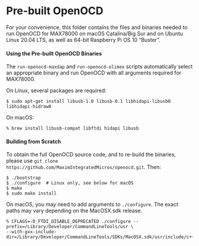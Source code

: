 # Pre-built OpenOCD

For your convenience, this folder contains the files and binaries needed to run OpenOCD for MAX78000 on macOS Catalina/Big Sur and on Ubuntu Linux 20.04 LTS, as well as 64-bit Raspberry Pi OS 10 “Buster”.



#### Using the Pre-built OpenOCD Binaries

The `run-openocd-maxdap` and `run-openocd-olimex` scripts automatically select an appropriate binary and run OpenOCD with all arguments required for MAX78000.

On Linux, several packages are required:

```shell
$ sudo apt-get install libusb-1.0 libusb-0.1 libhidapi-libusb0 libhidapi-hidraw0
```

On macOS:

```shell
% brew install libusb-compat libftdi hidapi libusb
```



#### Building from Scratch

To obtain the full OpenOCD source code, and to re-build the binaries, please use `git clone https://github.com/MaximIntegratedMicros/openocd.git`. Then:

```shell
$ ./bootstrap
$ ./configure  # Linux only, see below for macOS
$ make
$ sudo make install
```

On macOS, you may need to add arguments to `./configure`. The exact paths may vary depending on the MacOSX.sdk release.
```shell
% CFLAGS=-D_FTDI_DISABLE_DEPRECATED ./configure --prefix=/Library/Developer/CommandLineTools/usr \
--with-gxx-include-dir=/Library/Developer/CommandLineTools/SDKs/MacOSX.sdk/usr/include/c++/v1
```

